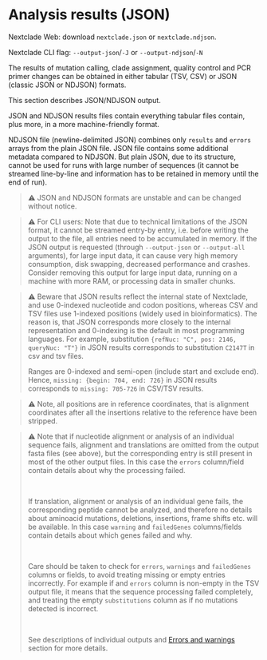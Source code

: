 # Analysis results (JSON)

Nextclade Web: download `nextclade.json` or `nextclade.ndjson`.

Nextclade CLI flag: `--output-json`/`-J` or `--output-ndjson`/`-N`

The results of mutation calling, clade assignment, quality control and PCR primer changes can be obtained in either tabular (TSV, CSV) or JSON (classic JSON or NDJSON) formats.

This section describes JSON/NDJSON output.

JSON and NDJSON results files contain everything tabular files contain, plus more, in a more machine-friendly format.

NDJSON file (newline-delimited JSON) combines only `results` and `errors` arrays from the plain JSON file. JSON file contains some additional metadata compared to NDJSON. But plain JSON, due to its structure, cannot be used for runs with large number of sequences (it cannot be streamed line-by-line and information has to be retained in memory until the end of run).

> ⚠️ JSON and NDJSON formats are unstable and can be changed without notice.

> ⚠️ For CLI users: Note that due to technical limitations of the JSON format, it cannot be streamed entry-by entry, i.e. before writing the output to the file, all entries need to be accumulated in memory. If the JSON output is requested (through `--output-json` or `--output-all` arguments), for large input data, it can cause very high memory consumption, disk swapping, decreased performance and crashes. Consider removing this output for large input data, running on a machine with more RAM, or processing data in smaller chunks.

> ⚠️ Beware that JSON results reflect the internal state of Nextclade, and use 0-indexed nucleotide and codon positions, whereas CSV and TSV files use 1-indexed positions (widely used in bioinformatics). The reason is, that JSON corresponds more closely to the internal representation and 0-indexing is the default in most programming languages. For example, substitution `{refNuc: "C", pos: 2146, queryNuc: "T"}` in JSON results corresponds to substitution `C2147T` in csv and tsv files.
>
> Ranges are 0-indexed and semi-open (include start and exclude end). Hence, `missing: {begin: 704, end: 726}` in JSON results corresponds to `missing: 705-726` in CSV/TSV results.

> ⚠️ Note, all positions are in reference coordinates, that is alignment coordinates after all the insertions relative to the reference have been stripped.

> ⚠️ Note that if nucleotide alignment or analysis of an individual sequence fails, alignment and translations are omitted from the output fasta files (see above), but the corresponding entry is still present in most of the other output files. In this case the `errors` column/field contain details about why the processing failed.
>
> <br/>
>
> If translation, alignment or analysis of an individual gene fails, the corresponding peptide cannot be analyzed, and therefore no details about aminoacid mutations, deletions, insertions, frame shifts etc. will be available. In this case `warning` and `failedGenes` columns/fields contain details about which genes failed and why.
>
> <br/>
>
> Care should be taken to check for `errors`, `warnings` and `failedGenes` columns or fields, to avoid treating missing or empty entries incorrectly. For example if and `errors` column is non-empty in the TSV output file, it means that the sequence processing failed completely, and treating the empty `substitutions` column as if no mutations detected is incorrect.
>
> <br/>
>
> See descriptions of individual outputs and [Errors and warnings](./errors-and-warnings.md) section for more details.
